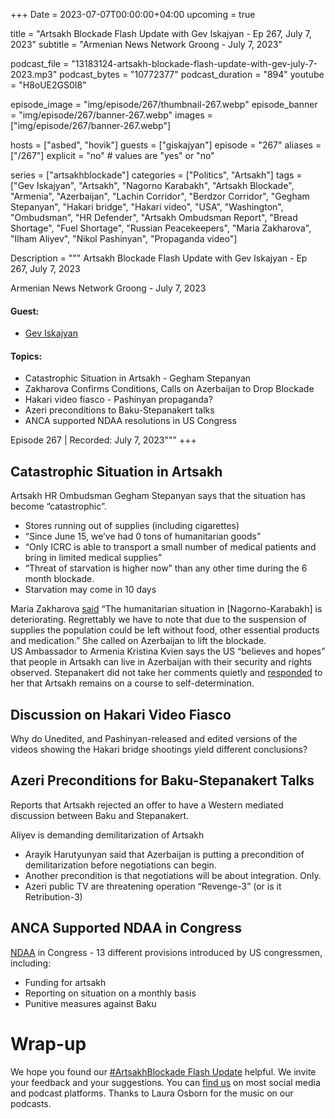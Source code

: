 +++
Date = 2023-07-07T00:00:00+04:00
upcoming = true

title = "Artsakh Blockade Flash Update with Gev Iskajyan - Ep 267, July 7, 2023"
subtitle = "Armenian News Network Groong - July 7, 2023"

podcast_file = "13183124-artsakh-blockade-flash-update-with-gev-july-7-2023.mp3"
podcast_bytes = "10772377"
podcast_duration = "894"
youtube = "H8oUE2GS0I8"

episode_image = "img/episode/267/thumbnail-267.webp"
episode_banner = "img/episode/267/banner-267.webp"
images = ["img/episode/267/banner-267.webp"]

hosts = ["asbed", "hovik"]
guests = ["giskajyan"]
episode = "267"
aliases = ["/267"]
explicit = "no" # values are "yes" or "no"


series = ["artsakhblockade"]
categories = ["Politics", "Artsakh"]
tags = ["Gev Iskajyan", "Artsakh", "Nagorno Karabakh", "Artsakh Blockade", "Armenia", "Azerbaijan", "Lachin Corridor", "Berdzor Corridor", "Gegham Stepanyan", "Hakari bridge", "Hakari video", "USA", "Washington", "Ombudsman", "HR Defender", "Artsakh Ombudsman Report", "Bread Shortage", "Fuel Shortage", "Russian Peacekeepers", "Maria Zakharova", "Ilham Aliyev", "Nikol Pashinyan", "Propaganda video"]

Description = """
Artsakh Blockade Flash Update with Gev Iskajyan - Ep 267, July 7, 2023

Armenian News Network Groong - July 7, 2023

#### Guest: 
* [Gev Iskajyan](/guest/giskajyan)

#### Topics:
* Catastrophic Situation in Artsakh - Gegham Stepanyan
* Zakharova Confirms Conditions, Calls on Azerbaijan to Drop Blockade
* Hakari video fiasco - Pashinyan propaganda?
* Azeri preconditions to Baku-Stepanakert talks
* ANCA supported NDAA resolutions in US Congress

Episode 267 | Recorded: July 7, 2023"""
+++

## Catastrophic Situation in Artsakh

Artsakh HR Ombudsman Gegham Stepanyan says that the situation has become “catastrophic”. 

* Stores running out of supplies (including cigarettes)
* “Since June 15, we’ve had 0 tons of humanitarian goods”
* “Only ICRC is able to transport a small number of medical patients and bring in limited medical supplies”
* “Threat of starvation is higher now” than any other time during the 6 month blockade.
* Starvation may come in 10 days


Maria Zakharova [said](https://armenpress.am/eng/news/1114829.html) “The humanitarian situation in [Nagorno-Karabakh] is deteriorating. Regrettably we have to note that due to the suspension of supplies the population could be left without food, other essential products and medication.” She called on Azerbaijan to lift the blockade.
\
US Ambassador to Armenia Kristina Kvien says the US “believes and hopes” that people in Artsakh can live in Azerbaijan with their security and rights observed. Stepanakert did not take her comments quietly and [responded](https://www.azatutyun.am/a/32490708.html) to her that Artsakh remains on a course to self-determination.


## Discussion on Hakari Video Fiasco

Why do Unedited, and Pashinyan-released and edited versions of the videos showing the Hakari bridge shootings yield different conclusions?


## Azeri Preconditions for Baku-Stepanakert Talks

Reports that Artsakh rejected an offer to have a Western mediated discussion between Baku and Stepanakert.

Aliyev is demanding demilitarization of Artsakh
* Arayik Harutyunyan said that Azerbaijan is putting a precondition of demilitarization before negotiations can begin.
* Another precondition is that negotiations will be about integration. Only.
* Azeri public TV are threatening operation “Revenge-3” (or is it Retribution-3)


## ANCA Supported NDAA in Congress

[NDAA](https://armenianweekly.com/2023/07/01/anca-backs-ndaa-amendments-to-save-artsakh-and-sanction-azerbaijan/) in Congress - 13 different provisions introduced by US congressmen, including:
* Funding for artsakh
* Reporting on situation on a monthly basis
* Punitive measures against Baku


# Wrap-up

We hope you found our [#ArtsakhBlockade Flash Update](https://podcasts.groong.org/) helpful. We invite your feedback and your suggestions. You can [find us](https://linktr.ee/groong) on most social media and podcast platforms. Thanks to Laura Osborn for the music on our podcasts.
